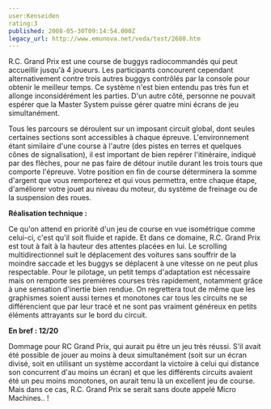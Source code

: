 ```yaml
---
user:Kenseiden
rating:3
published: 2008-05-30T09:14:54.000Z
legacy_url: http://www.emunova.net/veda/test/2680.htm
---
```

R.C. Grand Prix est une course de buggys radiocommandés qui peut accueillir jusqu'à 4 joueurs. Les participants concourent cependant alternativement contre trois autres buggys contrôlés par la console pour obtenir le meilleur temps. Ce système n'est bien entendu pas très fun et allonge inconsidérément les parties. D'un autre côté, personne ne pouvait espérer que la Master System puisse gérer quatre mini écrans de jeu simultanément.  

  

Tous les parcours se déroulent sur un imposant circuit global, dont seules certaines sections sont accessibles à chaque épreuve. L'environnement étant similaire d'une course à l'autre (des pistes en terres et quelques cônes de signalisation), il est important de bien repérer l'itinéraire, indiqué par des flèches, pour ne pas faire de détour inutile durant les trois tours que comporte l'épreuve. Votre position en fin de course déterminera la somme d'argent que vous remporterez et qui vous permettra, entre chaque étape, d'améliorer votre jouet au niveau du moteur, du système de freinage ou de la suspension des roues.  

  

**Réalisation technique :**  

Ce qu'on attend en priorité d'un jeu de course en vue isométrique comme celui-ci, c'est qu'il soit fluide et rapide. Et dans ce domaine, R.C. Grand Prix est tout à fait à la hauteur des attentes placées en lui. Le scrolling multidirectionnel suit le déplacement des voitures sans souffrir de la moindre saccade et les buggys se déplacent à une vitesse on ne peut plus respectable. Pour le pilotage, un petit temps d'adaptation est nécessaire mais on remporte ses premières courses très rapidement, notamment grâce à une sensation d'inertie bien rendue. On regrettera tout de même que les graphismes soient aussi ternes et monotones car tous les circuits ne se différencient que par leur tracé et ne sont pas vraiment généreux en petits éléments attrayants sur le bord du circuit.  

  

**En bref : 12/20**  

Dommage pour RC Grand Prix, qui aurait pu être un jeu très réussi. S'il avait été possible de jouer au moins à deux simultanément (soit sur un écran divisé, soit en utilisant un système accordant la victoire à celui qui distance son concurrent d'au moins un écran) et que les différents circuits avaient été un peu moins monotones, on aurait tenu là un excellent jeu de course. Mais dans ce cas, R.C. Grand Prix se serait sans doute appelé Micro Machines.. !